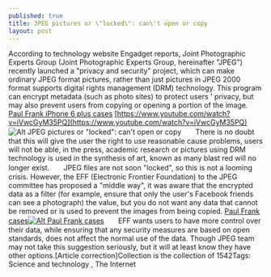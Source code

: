 ```yaml
---
published: true
title: JPEG pictures or \"locked\": can\'t open or copy
layout: post
---
```

According to technology website Engadget reports, Joint Photographic Experts Group (Joint Photographic Experts Group, hereinafter \"JPEG\") recently launched a \"privacy and security\" project, which can make ordinary JPEG format pictures, rather than just pictures in JPEG 2000 format supports digital rights management (DRM) technology. This program can encrypt metadata (such as photo sites) to protect users \' privacy, but may also prevent users from copying or opening a portion of the image. [Paul Frank iPhone 6 plus cases](http://www.szbuzz.com/2016/03/25/spring-of-2016-apple-product-launches-2/) [https://www.youtube.com/watch?v=iVwcGyM35PQ](https://www.youtube.com/watch?v=iVwcGyM35PQ) ![Alt JPEG pictures or \"locked\": can\'t open or copy](http://alexandermcqueen2015.files.wordpress.com/2016/05/78385dc1.jpeg)　　There is no doubt that this will give the user the right to use reasonable cause problems, users will not be able, in the press, academic research or pictures using DRM technology is used in the synthesis of art, known as many blast red will no longer exist.　　JPEG files are not soon \"locked\", so this is not a looming crisis. However, the EFF (Electronic Frontier Foundation) to the JPEG committee has proposed a \"middle way\", it was aware that the encrypted data as a filter (for example, ensure that only the user\'s Facebook friends can see a photograph) the value, but you do not want any data that cannot be removed or is used to prevent the images from being copied. [Paul Frank cases](http://www.nodcase.com/paul-frank-iphone-6-plus-case-stripes-p-5131.html)[![Alt Paul Frank cases](http://www.nodcase.com/images/large/i6plus/paul_frank_i6p2656_lrg.jpg)](http://www.nodcase.com/paul-frank-iphone-6-plus-case-stripes-p-5131.html)　　EFF wants users to have more control over their data, while ensuring that any security measures are based on open standards, does not affect the normal use of the data. Though JPEG team may not take this suggestion seriously, but it will at least know they have other options.[Article correction]Collection is the collection of 1542Tags: Science and technology , The Internet